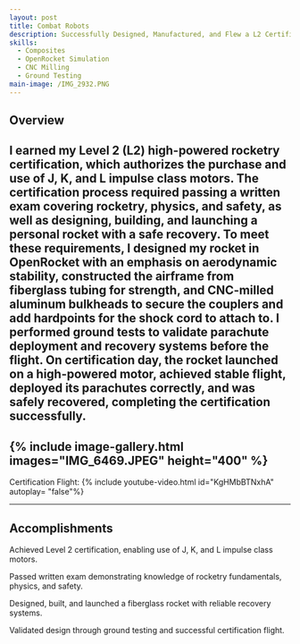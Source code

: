 ```yaml
---
layout: post
title: Combat Robots
description: Successfully Designed, Manufactured, and Flew a L2 Certification Rocket 
skills: 
  - Composites
  - OpenRocket Simulation
  - CNC Milling
  - Ground Testing
main-image: /IMG_2932.PNG
---
```


## Overview
I earned my Level 2 (L2) high-powered rocketry certification, which authorizes the purchase and use of J, K, and L impulse class motors. The certification process required passing a written exam covering rocketry, physics, and safety, as well as designing, building, and launching a personal rocket with a safe recovery. To meet these requirements, I designed my rocket in OpenRocket with an emphasis on aerodynamic stability, constructed the airframe from fiberglass tubing for strength, and CNC-milled aluminum bulkheads to secure the couplers and add hardpoints for the shock cord to attach to. I performed ground tests to validate parachute deployment and recovery systems before the flight. On certification day, the rocket launched on a high-powered motor, achieved stable flight, deployed its parachutes correctly, and was safely recovered, completing the certification successfully.
---
{% include image-gallery.html images="IMG_6469.JPEG" height="400" %}
---
Certification Flight:
{% include youtube-video.html id="KgHMbBTNxhA" autoplay= "false"%} 

---

## Accomplishments
Achieved Level 2 certification, enabling use of J, K, and L impulse class motors.

Passed written exam demonstrating knowledge of rocketry fundamentals, physics, and safety.

Designed, built, and launched a fiberglass rocket with reliable recovery systems.

Validated design through ground testing and successful certification flight.
